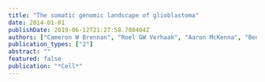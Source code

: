 ```yaml
---
title: "The somatic genomic landscape of glioblastoma"
date: 2014-01-01
publishDate: 2019-06-12T21:27:58.780404Z
authors: ["Cameron W Brennan", "Roel GW Verhaak", "Aaron McKenna", "Benito Campos", "Houtan Noushmehr", "Sofie R Salama", "Siyuan Zheng", "Debyani Chakravarty", "J Zachary Sanborn", "Samuel H Berman", " others"]
publication_types: ["2"]
abstract: ""
featured: false
publication: "*Cell*"
---
```


